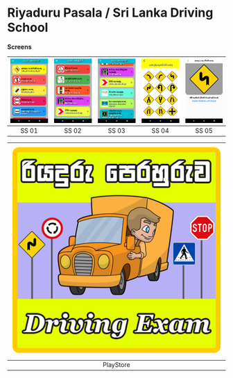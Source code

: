 # Riyaduru Pasala / Sri Lanka Driving School

**Screens**

| ![](demo/ss1.png) | ![](demo/ss2.png) | ![](demo/ss3.png) | ![](demo/ss4.png) | ![](demo/ss5.png) |
| :-------------: | :-------------:  | :-------------:  | :-------------:  | :-------------:  |
|     SS 01     |    SS 02   |    SS 03     |     SS 04       |     SS 05     |

| ![](demo/PlayStore%20Icon.png) |
| :-------------: | 
|     PlayStore     |   









